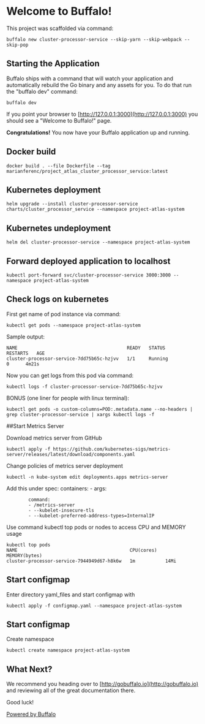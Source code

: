 # Welcome to Buffalo!

This project was scaffolded via command:

	buffalo new cluster-processor-service --skip-yarn --skip-webpack --skip-pop

## Starting the Application

Buffalo ships with a command that will watch your application and automatically rebuild the Go binary and any assets for you. To do that run the "buffalo dev" command:

	buffalo dev

If you point your browser to [http://127.0.0.1:3000](http://127.0.0.1:3000) you should see a "Welcome to Buffalo!" page.

**Congratulations!** You now have your Buffalo application up and running.

## Docker build

    docker build . --file Dockerfile --tag marianferenc/project_atlas_cluster_processor_service:latest
	
## Kubernetes deployment

	helm upgrade --install cluster-processor-service charts/cluster_processor_service --namespace project-atlas-system
	
## Kubernetes undeployment

    helm del cluster-processor-service --namespace project-atlas-system
    
## Forward deployed application to localhost

    kubectl port-forward svc/cluster-processor-service 3000:3000 --namespace project-atlas-system
    
## Check logs on kubernetes
First get name of pod instance via command:

    kubectl get pods --namespace project-atlas-system

Sample output:

```
NAME                                        READY   STATUS              RESTARTS   AGE
cluster-processor-service-7dd75b65c-hzjvv   1/1     Running               0      4m21s
```

Now you can get logs from this pod via command:

    kubectl logs -f cluster-processor-service-7dd75b65c-hzjvv
    
BONUS (one liner for people with linux terminal):
 
    kubectl get pods -o custom-columns=POD:.metadata.name --no-headers | grep cluster-processor-service | xargs kubectl logs -f

##Start Metrics Server

Download metrics server from GitHub

    kubectl apply -f https://github.com/kubernetes-sigs/metrics-server/releases/latest/download/components.yaml

Change policies of metrics server deployment
    
    kubectl -n kube-system edit deployments.apps metrics-server

Add this under spec: containers: - args:

            command:
            - /metrics-server
            - --kubelet-insecure-tls
            - --kubelet-preferred-address-types=InternalIP
            
Use command kubectl top pods or nodes to access CPU and MEMORY usage

    kubectl top pods
    NAME                                         CPU(cores)   MEMORY(bytes)
    cluster-processor-service-7944949d67-h8k6w   1m           14Mi

## Start configmap

Enter directory yaml_files and start configmap with
    
    kubectl apply -f configmap.yaml --namespace project-atlas-system
    
## Start configmap

Create namespace
    
    kubectl create namespace project-atlas-system   

## What Next?

We recommend you heading over to [http://gobuffalo.io](http://gobuffalo.io) and reviewing all of the great documentation there.

Good luck!

[Powered by Buffalo](http://gobuffalo.io)
